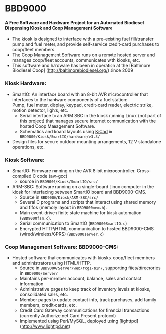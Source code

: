 # BBD9000
#### A Free Software and Hardware Project for an Automated Biodiesel Dispensing Kiosk and Coop Management Software
* The kiosk is designed to interface with a pre-existing fuel fill/transfer pump and fuel meter,
and provide self-service credit-card purchases to coop/fleet members.
* The Coop Management Software runs on a remote hosted server and manages coop/fleet accounts,
communicates with kiosks, etc.
* This software and hardware has been in operation at the [Baltimore Biodiesel Coop] (http://baltimorebiodiesel.org/) since 2009

### Kiosk Hardware:
* SmartIO: An interface board with an 8-bit AVR microcontroller that interfaces to
the hardware components of a fuel station:  
    Pump, fuel meter, display, keypad, credit-card reader, electric strike, motion detector, lights, etc.
    * Serial interface to an ARM SBC in the kiosk running Linux (not part of this project)
    that manages secure internet communication with the hosted
Coop Management Software.
    * Schematics and board layouts using [KiCad](http://www.kicad-pcb.org) in `BBD9000/Kiosk/SmartIO/hardware/v3.3/`
* Design files for secure outdoor mounting arrangements, 12 V standalone operations, etc.

### Kiosk Software:
* SmartIO: Firmware running on the AVR 8-bit microcontroller. Cross-compiled C code (avr-gcc)
    * source in `BBD9000/Kiosk/SmartIO/src/`
* ARM-SBC: Software running on a single-board Linux computer in the kiosk for interfacing between SmartIO board and BBD9000-CMS.
    * Source in `BBD9000/Kiosk/ARM-SBC/src/`
    * Several C programs and scripts that interact using shared memory and fifos (memory layout in `BBD9000mem.h`).
    * Main event-driven finite state machine for kiosk automation (`BBD9000fsm.c`).
    * Serial communication to SmartIO (`BBD9000SmartIO.c`)
    * Encrypted HTTP/HTML communication to hosted BBD9000-CMS (wired/wireless/GPRS) (`BBD9000server.c`)

### Coop Management Software: BBD9000-CMS:
* Hosted software that communicates with kiosks, coop/fleet members and administrators using HTML/HTTP.
    * Source in `BBD9000/Server/web/fcgi-bin/`, supporting files/directories in `BBD9000/Server/`
    * Maintains per-member account, balance, sales and contact information
    * Administrative pages to keep track of inventory levels at kiosks, consolidated sales, etc.
    * Member pages to update contact info, track purchases, add family members, credit-cards, etc.
    * Credit Card Gateway communications for financial transactions (currently Authorize.net Card Present protocol)
    * Implemented using Perl/MySQL, deployed using [lighttpd] (http://www.lighttpd.net)
